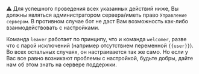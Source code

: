 ⚠️ Для успешного проведения всех указанных действий ниже, Вы должны являться администратором сервера/иметь право `Управление сервером`. В противном случае бот не даст Вам возможность как-либо взаимодействовать с настройками. 


Команда `leaver` работает по принципу, что и команда `welcomer`, разве что с парой исключений (например отсутствием переменной `{{user}}`). Во всех остальных случаях, он настраивается так же само. Но если у Вас все равно возникают проблемы с настройкой, будьте добры, дайте нам об этом знать на сервере поддержки.
